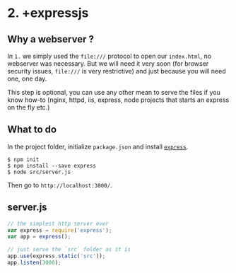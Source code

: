 # 2. +expressjs

## Why a webserver ?

In `1.` we simply used the `file:///` protocol to open our `index.html`, no webserver was necessary.
But we will need it very soon (for browser security issues, `file:///` is very restrictive)
and just because you will need one, one day.

This step is optional, you can use any other mean to serve the files if you know how-to (nginx, httpd, iis, express, node projects that starts an express on the fly etc.)

## What to do

In the project folder, initialize `package.json` and install [`express`](http://expressjs.com/).
```
$ npm init
$ npm install --save express
$ node src/server.js
```

Then go to `http://localhost:3000/`.

## server.js

```js
// the simplest http server ever
var express = require('express');
var app = express();

// just serve the `src` folder as it is
app.use(express.static('src'));
app.listen(3000);
```
